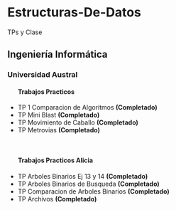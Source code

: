 # Estructuras-De-Datos
TPs y Clase

<h2>Ingeniería Informática</h2>
<h3>Universidad Austral</h3>

<ul><b><h4>Trabajos Practicos</h4></b>
  <li>TP 1 Comparacion de Algoritmos <b>(Completado)</b></li>
  <li>TP Mini Blast <b>(Completado)</b></li>
  <li>TP Movimiento de Caballo <b>(Completado)</b></li>
  <li>TP Metrovias <b>(Completado)</b></li></ul>
  <br>
  <ul><b><h4>Trabajos Practicos Alicia</h4></b>
    <li>TP Arboles Binarios Ej 13 y 14 <b>(Completado)</b></li>
    <li>TP Arboles Binarios de Busqueda <b>(Completado)</b></li>
    <li>TP Comparacion de Arboles Binarios <b>(Completado)</b></li>
  <li>TP Archivos <b>(Completado)</b></li>
  </ul>
  
